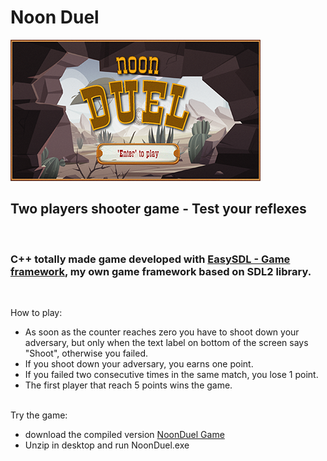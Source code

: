 # Noon Duel

![This is an image](assets/screen_02.png)

## Two players shooter game - Test your reflexes
</br>

### C++ totally made game developed with [EasySDL - Game framework](https://github.com/Luca71/EasySDL), my own game framework based on SDL2 library.
<br>

How to play:
- As soon as the counter reaches zero you have to shoot down your adversary, but only when the text label on bottom of the screen says "Shoot", otherwise you failed.
- If you shoot down your adversary, you earns one point.
- If you failed two consecutive times in the same match, you lose 1 point.
- The first player that reach 5 points wins the game.
<br></br>

Try the game:
- download the compiled version [NoonDuel Game](Compiled/NoonDuel.zip)
- Unzip in desktop and run NoonDuel.exe